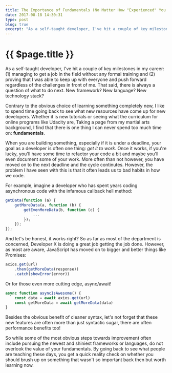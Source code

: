 ```yaml
---
title: The Importance of Fundamentals (No Matter How "Experienced" You Are)
date: 2017-08-18 14:30:31
type: post
blog: true
excerpt: "As a self-taught developer, I've hit a couple of key milestones in my career: (1) managing to get a job in the field without any formal training and (2) proving that I was able to keep up with everyone and push forward regardless of the challenges in front of me. That said, there is always a question of what to do next. New framework? New language? New technology stack?"
---
```


# {{ $page.title }}

As a self-taught developer, I've hit a couple of key milestones in my career: (1) managing to get a job in the field without any formal training and (2) proving that I was able to keep up with everyone and push forward regardless of the challenges in front of me. That said, there is always a question of what to do next. New framework? New language? New technology stack?

Contrary to the obvious choice of learning something completely new, I like to spend time going back to see what new resources have come up for new developers. Whether it is new tutorials or seeing what the curriculum  for online programs like Udacity are, Taking a page from my martial arts background, I find that there is one thing I can never spend too much time on: **fundamentals**.

<!-- more -->

When you are building something, especially if it is under a deadline, your goal as a developer is often one thing: *get it to work*. Once it works, if you're lucky, you'll have some time to refactor your code a bit and maybe you'll even document some of your work. More often than not however, you have moved on to the next deadline and the cycle continutes. However, the problem I have seen with this is that it often leads us to bad habits in how we code.

For example, imagine a developer who has spent years coding asynchronous code with the infamous callback hell method:

```js
getData(function (a) {
    getMoreData(a, function (b) {
        getEvenMoreData(b, function (c) {
        	...
        });
    });
});
```

And let's be honest, it works right? So as far as most of the department is concerned, Developer X is doing a great job getting the job done. However, as most are aware, JavaScript has moved on to bigger and better things like Promises:

```js
axios.get(url)
	.then(getMoreData(response))
	.catch(showError(error))
```

Or for those even more cutting edge, async/await!

```js
async function asyncIsAwesome() {
	const data = await axios.get(url)
	const getMoreData = await getMoreData(data)
}
```

Besides the obvious benefit of cleaner syntax, let's not forget that these new features are often more than just syntactic sugar, there are often performance benefits too!

So while some of the most obvious steps towards improvement often include pursuing the newest and shiniest frameworks or languages, do not overlook the value of your fundamentals. By going back to see what people are teaching these days, you get a quick reality check on whether you should brush up on something that wasn't so important back then but worth learning now.
